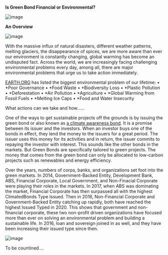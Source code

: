 **Is Green Bond Financial or Environmental?**

![image](https://user-images.githubusercontent.com/90335408/133675467-c5893eab-b133-45ab-878e-5f5051e96c31.png)

**An Overview**

![image](https://user-images.githubusercontent.com/90335408/133675592-966854c5-89c6-4c8a-90cd-069165d83fdc.png)

With the massive influx of natural disasters, different weather patterns, melting glaciers, the disappearance of spices, we are more aware than ever our environment is constantly changing, global warming has become an undisputed fact. Across the world, we are increasingly facing challenging environmental problems every day, among all, there are major environmental problems that urge us to take action immediately. 

[EARTH.ORG](https://earth.org/the-biggest-environmental-problems-of-our-lifetime/) has listed the biggest environmental problem of our lifetime:
•	*Poor Governance
•	*Food Waste
•	*Biodiversity Loss
•	*Plastic Pollution
•	*Deforestation
•	*Air Pollution
•	*Agriculture
•	*Global Warming from Fossil Fuels
•	*Melting Ice Caps
•	*Food and Water Insecurity


What actions can we take and how……


One of the ways to get sustainable projects off the grounds is by issuing the green bond or also known as [a climate awareness bond](https://en.wikipedia.org/wiki/Climate_bond).  It is a promise between its issuer and the investors. When an investor buys one of the bonds in effect, they lend the money to the issuers for a great period.  The issuer uses this money for its activities and in return, the issuer commits to repaying the investor with interest.  This sounds like the other bonds in the markets. But Green Bonds are specifically tailored to green projects.  The money that comes from the green bond can only be allocated to low-carbon projects such as renewables and energy efficiency. 

Over the years, numbers of corps, banks, and organizations set foot into the green markets. In 2014, Government-Backed Entity, Development Bank, ABS, Financial Corporate, Local Government, and Non-Finacial Corporate were playing their roles in the markets.  In 2017, when ABS was dominating the market, Financial Corporate has then surpassed all with the highest ClimatedBonds Type Issued. Then in 2018, Non-Financial Corporate and Government-Backed Entity catching up rapidly, both have reached the highest Issued Typed in 2020.  This shows that government and non-financial corporate, these two non-profit driven organizations have focused more than ever on solving an environmental problem and building a sustainable life. In 2016, loan and sovereign joined in as well, and they have been increasing their issued type since then.

![image](https://user-images.githubusercontent.com/90335408/133677558-aa90eaf9-9682-466f-9c49-2586ed198aab.png)

To be countined....
